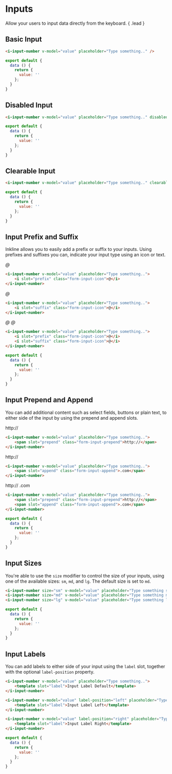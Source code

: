 # Inputs

Allow your users to input data directly from the keyboard. { .lead }

## Basic Input

<i-input-number v-model="inputValue" placeholder="Type something.." />

~~~html
<i-input-number v-model="value" placeholder="Type something.." />
~~~

~~~js
export default {
  data () {
    return {
      value: ''
    };
  }
}
~~~

## Disabled Input

<i-input-number v-model="disabledInputValue" placeholder="Type something.." disabled />

~~~html
<i-input-number v-model="value" placeholder="Type something.." disabled />
~~~

~~~js
export default {
  data () {
    return {
      value: ''
    };
  }
}
~~~

## Clearable Input

<i-input-number v-model="clearableInputValue" placeholder="Type something.." clearable />

~~~html
<i-input-number v-model="value" placeholder="Type something.." clearable />
~~~

~~~js
export default {
  data () {
    return {
      value: ''
    };
  }
}
~~~

## Input Prefix and Suffix
Inkline allows you to easily add a prefix or suffix to your inputs. Using prefixes and suffixes you can, indicate 
your input type using an icon or text. 

<i-input-number v-model="prefixInputValue" placeholder="Type something..">
    <i slot="prefix" class="form-input-icon">@</i>
</i-input-number>

~~~html
<i-input-number v-model="value" placeholder="Type something..">
    <i slot="prefix" class="form-input-icon">@</i>
</i-input-number>
~~~

<i-input-number v-model="suffixInputValue" placeholder="Type something..">
    <i slot="suffix" class="form-input-icon">@</i>
</i-input-number>

~~~html
<i-input-number v-model="value" placeholder="Type something..">
    <i slot="suffix" class="form-input-icon">@</i>
</i-input-number>
~~~

<i-input-number v-model="prefixSuffixInputValue" placeholder="Type something..">
    <i slot="prefix" class="form-input-icon">@</i>
    <i slot="suffix" class="form-input-icon">@</i>
</i-input-number>

~~~html
<i-input-number v-model="value" placeholder="Type something..">
    <i slot="prefix" class="form-input-icon">@</i>
    <i slot="suffix" class="form-input-icon">@</i>
</i-input-number>
~~~

~~~js
export default {
  data () {
    return {
      value: ''
    };
  }
}
~~~

## Input Prepend and Append
You can add additional content such as select fields, buttons or plain text, to either side of the input by using the prepend and append slots.

<i-input-number v-model="prependInputValue" placeholder="Type something..">
    <span slot="prepend" class="form-input-prepend">http://</span>
</i-input-number>

~~~html
<i-input-number v-model="value" placeholder="Type something..">
    <span slot="prepend" class="form-input-prepend">http://</span>
</i-input-number>
~~~

<i-input-number v-model="appendInputValue" placeholder="Type something..">
    <span slot="append" class="form-input-append">http://</span>
</i-input-number>

~~~html
<i-input-number v-model="value" placeholder="Type something..">
    <span slot="append" class="form-input-append">.com</span>
</i-input-number>
~~~

<i-input-number v-model="prependAppendInputValue" placeholder="Type something..">
    <span slot="prepend" class="form-input-prepend">http://</span>
    <span slot="append" class="form-input-append">.com</span>
</i-input-number>

~~~html
<i-input-number v-model="value" placeholder="Type something..">
    <span slot="prepend" class="form-input-prepend">http://</span>
    <span slot="append" class="form-input-append">.com</span>
</i-input-number>
~~~

~~~js
export default {
  data () {
    return {
      value: ''
    };
  }
}
~~~

## Input Sizes
You're able to use the `size` modifier to control the size of your inputs, using one of the available sizes: `sm`, `md`, and `lg`. The default size is set to `md`.

<i-input-number size="sm" v-model="smInputValue" placeholder="Type something small.." />
<i-input-number size="md" v-model="mdInputValue" placeholder="Type something medium.." />
<i-input-number size="lg" v-model="lgInputValue" placeholder="Type something large.." />

~~~html
<i-input-number size="sm" v-model="value" placeholder="Type something small.." />
<i-input-number size="md" v-model="value" placeholder="Type something medium.." />
<i-input-number size="lg" v-model="value" placeholder="Type something large.." />
~~~

~~~js
export default {
  data () {
    return {
      value: ''
    };
  }
}
~~~

## Input Labels
You can add labels to either side of your input using the `label` slot, together with the optional `label-position` property.

<i-input-number v-model="labelDefaultInputValue" placeholder="Type something..">
    <template slot="label">Input Label Default</template>
</i-input-number>
<i-input-number v-model="labelLeftInputValue" label-position="left" placeholder="Type something..">
    <template slot="label">Input Label Left</template>
</i-input-number>
<i-input-number v-model="labelRightInputValue" label-position="right" placeholder="Type something..">
    <template slot="label">Input Label Right</template>
</i-input-number>

~~~html
<i-input-number v-model="value" placeholder="Type something..">
    <template slot="label">Input Label Default</template>
</i-input-number>

<i-input-number v-model="value" label-position="left" placeholder="Type something..">
    <template slot="label">Input Label Left</template>
</i-input-number>

<i-input-number v-model="value" label-position="right" placeholder="Type something..">
    <template slot="label">Input Label Right</template>
</i-input-number>
~~~

~~~js
export default {
  data () {
    return {
      value: ''
    };
  }
}
~~~



